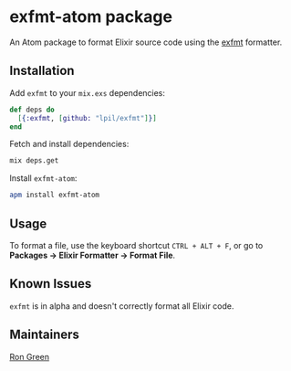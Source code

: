 # exfmt-atom package

An Atom package to format Elixir source code using the
[exfmt](https://github.com/lpil/exfmt) formatter.

## Installation

Add `exfmt` to your `mix.exs` dependencies:

```elixir
def deps do
  [{:exfmt, [github: "lpil/exfmt"]}]
end
```

Fetch and install dependencies:

```sh
mix deps.get
```

Install `exfmt-atom`:

```sh
apm install exfmt-atom
```

## Usage

To format a file, use the keyboard shortcut `CTRL + ALT + F`, or go to
**Packages → Elixir Formatter → Format File**.

## Known Issues

`exfmt` is in alpha and doesn't correctly format all Elixir code.

## Maintainers

[Ron Green](https://github.com/rgreenjr)

